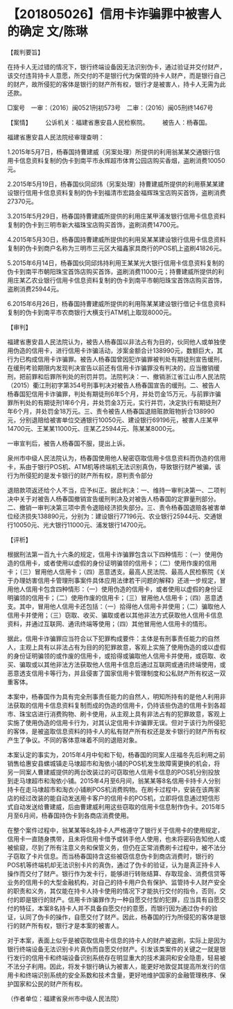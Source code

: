 # 【201805026】信用卡诈骗罪中被害人的确定 文/陈琳

【裁判要旨】

在持卡人无过错的情况下，银行终端设备因无法识别伪卡，通过验证并交付财产，该交付违背持卡人意愿，所交付的不是银行代为保管的持卡人财产，而是银行自己的财产，故所侵犯的客体是银行的财产所有权，银行才是被害人，持卡人无需为此还款。

□案号　一审：（2016）闽0521刑初573号　二审：（2016）闽05刑终1467号

【案情】 　　公诉机关：福建省惠安县人民检察院。 　　被告人：杨春国。

福建省惠安县人民法院经审理查明：

1.2015年5月7日，杨春国持曹建威（另案处理）所提供的利用翁某某交通银行信用卡信息资料复制的伪卡到南平市永辉超市体育公园店购买香烟，盗刷消费10050元。

2.2015年5月19日，杨春国伙同邱炜（另案处理）持曹建威所提供的利用蔡某某建设银行信用卡信息资料复制的伪卡到福清市宏路金福辉珠宝店购买首饰，盗刷消费27370元。

3.2015年5月29日，杨春国持曹建威所提供的利用庄某甲浦发银行信用卡信息资料复制的伪卡到三明市新大福珠宝店购买首饰，盗刷消费14700元。

4.2015年5月30日，杨春国持曹建威所提供的利用吴某某建设银行信用卡信息资料复制的伪卡到商户名称为三明市三元区大福鑫家具商行的POS机上盗刷41826元。

5.2015年6月14日，杨春国伙同邱炜持利用王某某光大银行信用卡信息资料复制的伪卡到南平市朝阳珠宝首饰店购买首饰，盗刷消费11000元；持曹建威所提供的利用庄某乙农业银行信用卡信息资料复制的伪卡到南平市朝阳珠宝首饰店购买首饰，盗刷消费25944元。

6.2015年6月26日，杨春国持曹建威所提供的利用陈某某建设银行借记卡信息资料复制的伪卡到南平市农商银行大横支行ATM机上取现8000元。

【审判】

福建省惠安县人民法院认为，被告人杨春国以非法占有为目的，伙同他人或单独使用伪造的信用卡，进行信用卡诈骗活动，涉案金额合计138990元，数额巨大，其行为已构成信用卡诈骗罪。被告人杨春国曾因犯诈骗罪被判处有期徒刑宣告缓刑，在缓刑考验期限内发现判决宣告以前还有信用卡诈骗罪没有判决的，应当撤销缓刑，把前罪和后罪所判处的刑罚并罚。法院判决：一、撤销浙江省江山市人民法院（2015）衢江刑初字第354号刑事判决对被告人杨春国宣告的缓刑。二、被告人杨春国犯信用卡诈骗罪，判处有期徒刑6年5个月，并处罚金15万元，与前罪诈骗罪所判处的有期徒刑1年6个月，并处罚金3万元，实行并罚，决定执行有期徒刑7年6个月，并处罚金18万元。三、责令被告人杨春国退赔赃款赃物折合138990元，分别退赔给被害单位交通银行10050元、建设银行69196元，被害人庄某甲14700元、王某某11000元、庄某乙25944元、陈某某8000元。

一审宣判后，被告人杨春国不服，提出上诉。

泉州市中级人民法院认为，杨春国使用他人秘密窃取信用卡信息资料而伪造的信用卡，系由于银行POS机、ATM机等终端机无法识别真伪，导致银行财产被骗，该行为所侵犯的是发卡银行的财产所有权，原判责令部分

退赔款项返还给个人不当，应予纠正。据此判决：一、维持一审判决第一、二项判决中关于对被告人杨春国撤销宣告缓刑判决及对被告人杨春国的定罪量刑部分。二、撤销一审判决第三项中责令退赔经济损失部分。三、责令杨春国退赔各被害单位经济损失138890元，分别为：建设银行77196元、农业银行25944元、交通银行10050元、光大银行11000元、浦发银行14700元。

【评析】

根据刑法第一百九十六条的规定，信用卡诈骗罪包含以下四种情形：（一）使用伪造的信用卡，或者使用以虚假的身份证明骗领的信用卡；（二）使用作废的信用卡；（三）冒用他人信用卡；（四）恶意透支。最高人民法院、最高人民检察院《关于办理妨害信用卡管理刑事案件具体应用法律若干问题的解释》还进一步规定，冒用他人信用卡包含四种情形：（一）使用伪造的信用卡，或者使用以虚假的身份证明骗领的信用卡；（二）使用作废的信用卡；（三）冒用他人信用卡；（四）恶意透支。其中，冒用他人信用卡还包括：（一）拾得他人信用卡并使用；（二）骗取他人信用卡并使用；（三）窃取、收买、骗取或者以其他非法方式获取他人信用卡信息资料，并通过互联网、通讯终端等使用；（四）其他冒用他人信用卡的情形。

据此，信用卡诈骗罪应当符合以下犯罪构成要件：主体是有刑事责任能力的自然人，主观上具有以非法占有为目的的犯罪故意，客观上实施了使用伪造的或以虚假的身份证明骗领的或作废的信用卡，或拾得或骗取他人信用卡并使用，或窃取、收买、骗取或以其他非法方法获取他人信用卡信息后通过互联网或通讯终端使用，或恶意透支信用卡等行为，并且侵害了国家信用卡管理制度和公私财产所有权这一双重客体。

本案中，杨春国作为具有完全刑事责任能力的自然人，明知所持有的是他人利用非法获取的信用卡信息资料复制而成的伪造的信用卡，仍持该些伪造的信用卡到各超市、珠宝店进行消费购物、刷卡使用，从主观上具有非法占有的犯罪故意，客观上实施了使用伪造的信用卡行为，对其认定信用卡诈骗罪无误。但对于该行为所侵犯的客体，是被盗取信息资料的持卡人的私有财产所有权还是发卡银行的财产所有权产生了争议。不同的客体意味着不同的退赔对象。

本案认定的事实为，2015年4月中旬和下旬，杨春国的同案人庄福冬先后利用之前销售给惠安县螺城镇走马埭超市和淘依小铺的POS机发生故障需更换的机会，将另一同案人曹建威提供的两台改装过的可窃取他人信用卡信息的POS机分别投放到走马埭超市和淘依小铺。2015年4月至6月间，翁某某等8名信用卡持卡人分别持卡在走马埭超市和淘衣小铺刷POS机消费购物。在刷卡过程中，安装在该两家店的经过改装的能自动发送用卡客户的信用卡的POS机，立即将信息通过短信形式自动发送给曹建威，后由曹建威利用这些窃取的信用卡信息制作伪卡。2015年5月至6月间，杨春国持伪卡到各商店消费使用。

在整个案件过程中，翁某某等8名持卡人严格遵守了银行关于信用卡的使用规定，信用卡一直随身携带，且未将信用卡借予或转手他人使用，也未将密码告知他人或被偷窥，尽到了所有注意义务和保管义务，但仍在正常消费刷卡过程中，被不法分子窃取了卡片信息。而当杨春国持含这些被窃信息伪卡到商店消费时，银行的POS机等终端机却无法识别卡片的真伪，通过了伪卡的验证，认为是真正持卡人操作而交付了财产。银行作为发卡行，能够进行转账结算、存取现金、消费信贷等业务的信用卡的大型金融机构，对自己的持卡用户负有保护、监管持卡人财产安全的职责和义务，其仅能在持卡人持卡使用的情况下才能执行交付的指令，否则，交付的即是银行的财产。信用卡诈骗罪作为一种自愿交付型的犯罪，应当具有自愿交付的特征，本案8名持卡人并不具备自愿交付的意愿，而银行因为通过伪卡的验证，认同了伪卡的操作，自愿交付了财产。因此，杨春国的行为所侵犯的客体是银行的财产所有权，银行才是本案的被害人。

对于本案，表面上似乎是被窃取信用卡信息的持卡人的财产被盗刷，实际上是因为银行终端设备无法识别卡片真伪而自愿交付财产。引发该类案件的关键之一就是银行发行的信用卡和终端设备识别系统存在明显重大的技术漏洞和安全隐患，轻易被不法分子利用。因此，将发卡银行确认为被害人，能更好地敦促其提高所发行的信用卡和终端识别系统的安全系数和技术含量，更好地维护国家的金融管理秩序、保护国家和公民的财产所有权。

（作者单位：福建省泉州市中级人民法院）